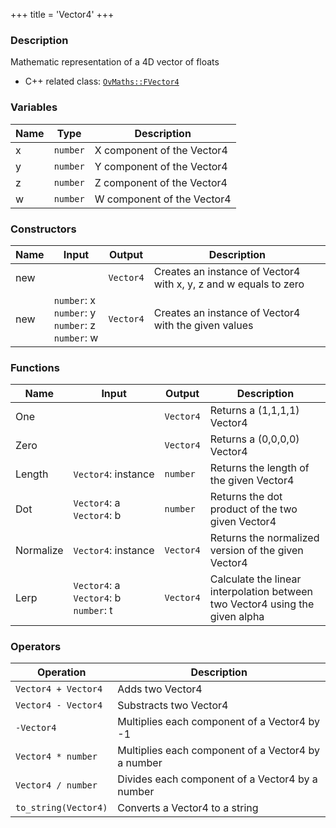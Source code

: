 +++
title = 'Vector4'
+++

### Description
Mathematic representation of a 4D vector of floats

- C++ related class: [`OvMaths::FVector4`](https://github.com/Overload-Technologies/Overload/tree/main/Sources/Overload/OvMaths/include/OvMaths/FVector4.h)

### Variables
|Name|Type|Description|
|-|-|-|
|x|`number`|X component of the Vector4|
|y|`number`|Y component of the Vector4|
|z|`number`|Z component of the Vector4|
|w|`number`|W component of the Vector4|

### Constructors
|Name|Input|Output|Description|
|-|-|-|-|
|new||`Vector4`|Creates an instance of Vector4 with x, y, z and w equals to zero|
|new|`number`:&nbsp;x<br>`number`:&nbsp;y<br>`number`:&nbsp;z<br>`number`:&nbsp;w<br>|`Vector4`|Creates an instance of Vector4 with the given values|

### Functions
|Name|Input|Output|Description|
|-|-|-|-|
|One||`Vector4`|Returns a (1,1,1,1) Vector4|
|Zero||`Vector4`|Returns a (0,0,0,0) Vector4|
|Length|`Vector4`:&nbsp;instance<br>|`number`|Returns the length of the given Vector4|
|Dot|`Vector4`:&nbsp;a<br>`Vector4`:&nbsp;b<br>|`number`|Returns the dot product of the two given Vector4|
|Normalize|`Vector4`:&nbsp;instance<br>|`Vector4`|Returns the normalized version of the given Vector4|
|Lerp|`Vector4`:&nbsp;a<br>`Vector4`:&nbsp;b<br>`number`:&nbsp;t<br>|`Vector4`|Calculate the linear interpolation between two Vector4 using the given alpha|

### Operators
|Operation|Description|
|-|-|
|`Vector4 + Vector4`|Adds two Vector4|
|`Vector4 - Vector4`|Substracts two Vector4|
|`-Vector4`|Multiplies each component of a Vector4 by -1|
|`Vector4 * number`|Multiplies each component of a Vector4 by a number|
|`Vector4 / number`|Divides each component of a Vector4 by a number|
|`to_string(Vector4)`|Converts a Vector4 to a string|
